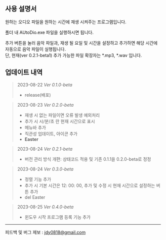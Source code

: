 사용 설명서
--------------------
원하는 오디오 파일을 원하는 시간에 재생 시켜주는 프로그램입니다.

폴더 내 AUtoDio.exe 파일을 실행하시면 됩니다.

추가 버튼을 눌러 음악 파일과, 재생 될 요일 및 시간을 설정하고 추가하면 해당 시간에 자동으로 음악 파일이 실행됩니다.   
단, 현재(ver 0.2.1-beta1) 추가 가능한 파일 확장자는 *.mp3, *.wav 입니다.

업데이트 내역
--------------------
>2023-08-22 *Ver 0.1.0-beta*
>* release(배포)

>2023-08-23 *Ver 0.2.0-beta*   
>* 재생 시 없는 파일이면 오류 발생 예외처리
>* 추가 시 시/분/초 란 현재 시간으로 표시
>* 메뉴바 추가
>* 직관성 업데이트, 아이콘 추가
>* **Easter**

>2023-08-24 *Ver 0.2.1-beta*   
>* 버전 관리 방식 개편: 상태코드 적용 및 기존 0.1.1을 0.2.0-beta로 정정

>2023-08-24 *Ver 0.3.0-beta*
>* 정렬 기능 추가
>* 추가 시 기본 시간은 12: 00: 00, 추가 및 수정 시 현재 시간으로 설정하는 버튼 추가
>* del Easter

>2023-08-25 *Ver 0.4.0-beta*
>* 윈도우 시작 프로그램 등록 기능 추가


********************
피드백 및 버그 제보 : jdy0818@gmail.com